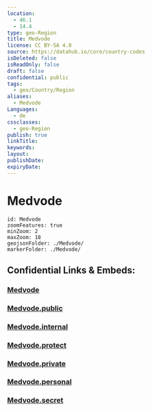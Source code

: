 ```yaml
---
location:
  - 46.1
  - 14.4
type: geo-Region
title: Medvode
license: CC BY-SA 4.0
source: https://datahub.io/core/country-codes
isDeleted: false
isReadOnly: false
draft: false
confidential: public
tags:
  - geo/Country/Region
aliases:
  - Medvode
Languages:
  - de
cssclasses:
  - geo-Region
publish: true
linkTitle:
keywords:
layout:
publishDate:
expiryDate:
---
```


# Medvode

```leaflet
id: Medvode
zoomFeatures: true 
minZoom: 2 
maxZoom: 18
geojsonFolder: ./Medvode/
markerFolder: ./Medvode/
```


## Confidential Links & Embeds: 

### [Medvode](/_Standards/Earth/Continent/Europe/Europe~Central/Slovenia/Regions~Slovenia/Osrednje_slovenska/counties~Osrednjeslovenska/Medvode.md) 

### [Medvode.public](/_public/Earth/Continent/Europe/Europe~Central/Slovenia/Regions~Slovenia/Osrednje_slovenska/counties~Osrednjeslovenska/Medvode.public.md) 

### [Medvode.internal](/_internal/Earth/Continent/Europe/Europe~Central/Slovenia/Regions~Slovenia/Osrednje_slovenska/counties~Osrednjeslovenska/Medvode.internal.md) 

### [Medvode.protect](/_protect/Earth/Continent/Europe/Europe~Central/Slovenia/Regions~Slovenia/Osrednje_slovenska/counties~Osrednjeslovenska/Medvode.protect.md) 

### [Medvode.private](/_private/Earth/Continent/Europe/Europe~Central/Slovenia/Regions~Slovenia/Osrednje_slovenska/counties~Osrednjeslovenska/Medvode.private.md) 

### [Medvode.personal](/_personal/Earth/Continent/Europe/Europe~Central/Slovenia/Regions~Slovenia/Osrednje_slovenska/counties~Osrednjeslovenska/Medvode.personal.md) 

### [Medvode.secret](/_secret/Earth/Continent/Europe/Europe~Central/Slovenia/Regions~Slovenia/Osrednje_slovenska/counties~Osrednjeslovenska/Medvode.secret.md)

